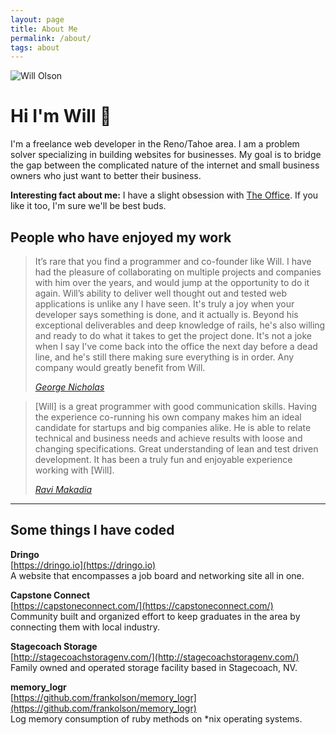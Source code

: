 ```yaml
---
layout: page
title: About Me
permalink: /about/
tags: about
---
```


<div class="table about">
  <img src="{{ site.baseurl }}/images/me.jpeg" alt="Will Olson" class="avatar" />
  <h1 class="mt1">Hi I'm Will 👋</h1>
</div>

I'm a freelance web developer in the Reno/Tahoe area. I am a problem solver specializing in building websites for businesses. My goal is to bridge the gap between the complicated nature of the internet and small business owners who just want to better their business.

**Interesting fact about me:** I have a slight obsession with [The Office](https://twitter.com/theofficenbc). If you like it too, I'm sure we'll be best buds.

## People who have enjoyed my work

<blockquote>
  <p>
    It’s rare that you find a programmer and co-founder like Will. I have had the pleasure of collaborating on multiple projects and companies with him over the years, and would jump at the opportunity to do it again. Will’s ability to deliver well thought out and tested web applications is unlike any I have seen. It's truly a joy when your developer says something is done, and it actually is. Beyond his exceptional deliverables and deep knowledge of rails, he's also willing and ready to do what it takes to get the project done. It's not a joke when I say I've come back into the office the next day before a dead line, and he's still there making sure everything is in order. Any company would greatly benefit from Will.
  </p>

  <footer>
    <cite>
      <a href="https://www.linkedin.com/in/george-nicholas/">George Nicholas</a>
    </cite>
  </footer>
</blockquote>

<blockquote>
  <p>
    [Will] is a great programmer with good communication skills. Having the experience co-running his own company makes him an ideal candidate for startups and big companies alike. He is able to relate technical and business needs and achieve results with loose and changing specifications. Great understanding of lean and test driven development. It has been a truly fun and enjoyable experience working with [Will].
  </p>

  <footer>
    <cite>
      <a href="https://www.linkedin.com/in/ravimakadia">Ravi Makadia</a>
    </cite>
  </footer>
</blockquote>

---

## Some things I have coded

**Dringo**<br />
[https://dringo.io](https://dringo.io)<br />
A website that encompasses a job board and networking site all in one.

**Capstone Connect**<br />
[https://capstoneconnect.com/](https://capstoneconnect.com/)<br />
Community built and organized effort to keep graduates in the area by connecting them with local industry.

**Stagecoach Storage**<br />
[http://stagecoachstoragenv.com/](http://stagecoachstoragenv.com/)<br />
Family owned and operated storage facility based in Stagecoach, NV.

**memory_logr**<br />
[https://github.com/frankolson/memory_logr](https://github.com/frankolson/memory_logr)<br />
Log memory consumption of ruby methods on *nix operating systems.
